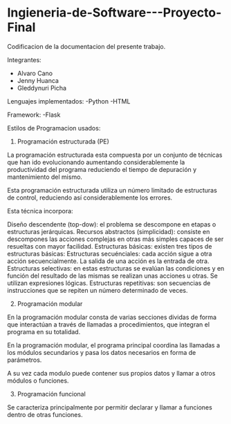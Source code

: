 
# Ingieneria-de-Software---Proyecto-Final

Codificacion de la documentacion del presente trabajo.

Integrantes: 
- Alvaro Cano 
- Jenny Huanca
- Gleddynuri Picha

Lenguajes implementados:
-Python
-HTML

Framework:
-Flask

Estilos de Programacion usados:

1. Programación estructurada (PE)

La programación estructurada esta compuesta por un conjunto de técnicas que han ido evolucionando aumentando considerablemente la productividad del programa reduciendo el tiempo de depuración y mantenimiento del mismo.

Esta programación estructurada utiliza un número limitado de estructuras de control, reduciendo así considerablemente los errores.

Esta técnica incorpora:

Diseño descendente (top-dow): el problema se descompone en etapas o estructuras jerárquicas.
Recursos abstractos (simplicidad): consiste en descompones las acciones complejas en otras más simples capaces de ser resueltas con mayor facilidad.
Estructuras básicas: existen tres tipos de estructuras básicas:
Estructuras secuénciales: cada acción sigue a otra acción secuencialmente. La salida de una acción es la entrada de otra.
Estructuras selectivas: en estas estructuras se evalúan las condiciones y en función del resultado de las mismas se realizan unas acciones u otras. Se utilizan expresiones lógicas.
Estructuras repetitivas: son secuencias de instrucciones que se repiten un número determinado de veces.


2. Programación modular

En la programación modular consta de varias secciones dividas de forma que interactúan a través de llamadas a procedimientos, que integran el programa en su totalidad.

En la programación modular, el programa principal coordina las llamadas a los módulos secundarios y pasa los datos necesarios en forma de parámetros.

A su vez cada modulo puede contener sus propios datos y llamar a otros módulos o funciones.


3. Programación funcional

Se caracteriza principalmente por permitir declarar y llamar a funciones dentro de otras funciones.
